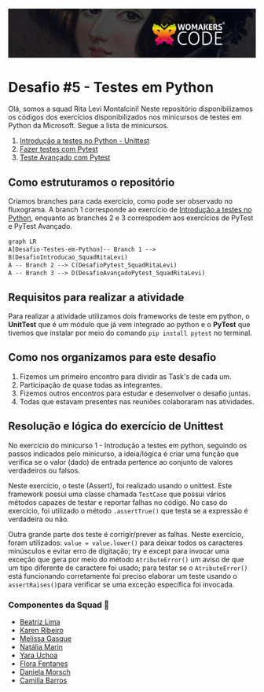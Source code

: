 ![unnamed](https://raw.githubusercontent.com/YaraDanieleUchoa/exercicio_POO_BD_squad_Rita_Levi_Montalcini/Mercado_SquadRitaLeviMontalcini/.img/logo.jpg)


# Desafio #5 - Testes em Python

Olá, somos a squad Rita Levi Montalcini! Neste repositório disponibilizamos os códigos dos exercícios disponibilizados nos minicursos de testes em Python da Microsoft. Segue a lista de minicursos.
1. [Introdução a testes no Python - Unittest](https://learn.microsoft.com/pt-br/training/modules/python-get-started-testing/)
2. [Fazer testes com Pytest](https://learn.microsoft.com/pt-br/training/modules/test-python-with-pytest/)
3. [Teste Avançado com Pytest](https://learn.microsoft.com/pt-br/training/modules/python-advanced-pytest/)


## Como estruturamos o repositório
Criamos branches para cada exercício, como pode ser observado no fluxograma. A branch 1 corresponde ao exercício de [Introdução a testes no Python](https://learn.microsoft.com/pt-br/training/modules/python-get-started-testing/), enquanto as branches 2 e 3 correspodem aos exercícios de PyTest e PyTest Avançado.

```mermaid
graph LR
A[Desafio-Testes-em-Python]-- Branch 1 --> B(DesafioIntroducao_SquadRitaLevi)
A -- Branch 2 --> C(DesafioPytest_SquadRitaLevi)
A -- Branch 3 --> D(DesafioAvançadoPytest_SquadRitaLevi)
```
## Requisitos para realizar a atividade
Para realizar a atividade utilizamos dois frameworks de teste em python, o **UnitTest** que é um módulo que já vem integrado ao python e o **PyTest** que tivemos que instalar  por meio do comando  `pip install pytest` no terminal.

## Como nos organizamos para este desafio
1. Fizemos um primeiro encontro para dividir as Task's de cada um.
2. Participação de quase todas as integrantes.
3. Fizemos outros encontros para estudar e desenvolver o desafio juntas.
4. Todas que estavam presentes nas reuniões colaboraram nas atividades.

## Resolução e lógica do exercício de Unittest
No exercício do minicurso 1 - Introdução a testes em python, seguindo os passos indicados pelo minicurso, a ideia/lógica é criar uma função que verifica se o valor (dado) de entrada pertence ao conjunto de valores verdadeiros ou falsos.

Neste exercício, o teste (Assert), foi realizado usando o unittest. Este framework possui uma classe chamada `TestCase` que possui vários métodos capazes de testar e reportar falhas no código. No caso do exercício, foi utilizado o método `.assertTrue()` que testa se a expressão é verdadeira ou não.

Outra grande parte dos teste é corrigir/prever as falhas. Neste exercício, foram utilizados:  `value = value.lower()` para deixar todos os caracteres minúsculos e evitar erro de digitação; try e except para invocar uma exceção que gera por meio do método `AtributeError()` um aviso de que um tipo diferente de caractere foi usado; para testar se o `AtributeError()` está funcionando corretamente foi preciso elaborar um teste usando o `assertRaises()`para verificar se uma exceção específica foi invocada.

### Componentes da Squad :star2:

- [Beatriz Lima](https://github.com/beadlim)
- [Karen Ribeiro](https://github.com/karenribeiro7)
- [Melissa Gasque](https://github.com/MelissaGasque)
- [Natália Marin](https://github.com/NaHaze)
- [Yara Uchoa](https://github.com/YaraDanieleUchoa)
- [Flora Fentanes](https://github.com/Florafb)
- [Daniela Morsch](https://github.com/DaniMorsch)
- [Camilla Barros](https://github.com/cabarros3)


